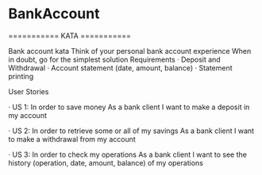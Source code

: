 # BankAccount
=========== KATA ===========

Bank account kata Think of your personal bank account experience When in doubt, go for the simplest solution Requirements
·         Deposit and Withdrawal
·         Account statement (date, amount, balance)
·         Statement printing

User Stories

·         US 1:
In order to save money
As a bank client
I want to make a deposit in my account 

·         US 2:
In order to retrieve some or all of my savings
As a bank client
I want to make a withdrawal from my account 

·         US 3:
In order to check my operations
As a bank client
I want to see the history (operation, date, amount, balance) of my operations
